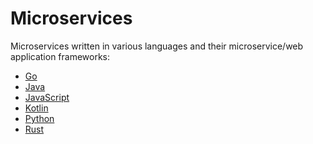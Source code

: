 # Microservices
 
Microservices written in various languages and their microservice/web application frameworks:

- <a href="https://github.com/sauravdwivedi/Microservices/tree/main/Go">Go</a><br>
- <a href="https://github.com/sauravdwivedi/Microservices/tree/main/Java">Java</a><br>
- <a href="https://github.com/sauravdwivedi/Microservices/tree/main/JavaScript">JavaScript</a><br>
- <a href="https://github.com/sauravdwivedi/Microservices/tree/main/Kotlin">Kotlin</a><br>
- <a href="https://github.com/sauravdwivedi/Microservices/tree/main/Python">Python</a><br>
- <a href="https://github.com/sauravdwivedi/Microservices/tree/main/Rust">Rust</a><br>
